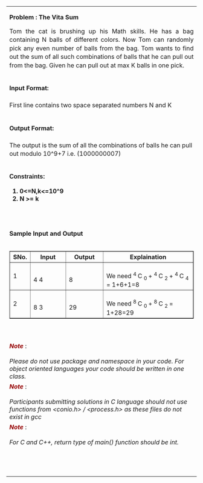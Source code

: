 <html>
  <body>
    <table>
      <tbody>
        <tr>
          <td width="auto" valign="top">
            <div class="border">
              <div class="Section1">
                <p class="MsoNormal" align="center" style="text-align: left">
                  <b style="mso-bidi-font-weight: normal">
                    <span class="problem">Problem : The Vita Sum
                      <o:p>
                      </o:p>
                    </span>
                  </b>
                </p>
                <p class="western" align="JUSTIFY" style="line-height: 140%; margin-bottom: 0in;">
                  Tom the cat is brushing up his Math skills. He has a bag containing N balls of different colors. Now Tom can randomly pick any even number of balls from the bag.  Tom wants to find out the sum of all such combinations of balls that he can pull out from the bag. Given he can pull out at max K balls in one pick.
                  <br>
                  <br>
                </p>
                <p style="line-height: 140%;">
                  <b>Input Format:
                  </b>
                  <br>
                  <br>
                  First line contains two space separated numbers N and K
                  <br>
                  <br>
                </p>
                <p style="line-height: 140%;">
                  <b>Output Format:
                  </b>
                  <br>
                  <br>
                  The output is the sum of all the combinations of balls he can pull out modulo 10^9+7 i.e. (1000000007)
                  <br>
                  <br>
                </p>
                <p class="western" align="JUSTIFY" style="line-height: 140%; margin-bottom: 0in;">
                  <font face="Verdana, sans-serif">
                    <b>Constraints:
                    </b>
                  </font>
                  <br>
                </p>
                <p style="line-height: 140%;">
                  <b>
                  </b>
                </p>
                <ol>
                  <b>
                    <li>0&lt;=N,k&lt;=10^9
                    </li>
                    <li>N &gt;= k
                    </li>
                  </b>
                </ol>
                <b>
                </b>
                <p>
                </p>
                <br>
                <p>
                </p>
                <br> 
                <a>
                  <b>Sample Input and Output
                  </b>
                </a>
                <a>
                  <br>
                  <br>
                  <table width="650px" border="1" cellspacing="0" cellpadding="2">
                    <tbody>
                      <tr>
                        <th style="height: 20px">SNo.
                        </th>
                        <th style="height: 20px">Input
                        </th>
                        <th style="height: 20px">Output
                        </th>
                        <th style="height: 20px">Explaination
                        </th>
                      </tr>
                      <tr>
                        <td style="width: 10px;">1
                        </td>
                        <td style="width: 100px;">
                          <br>4 4
                          <br>
                        </td>
                        <td style="width: 100px">
                          <br>8
                          <br>
                        </td>
                        <td style="width: 300px">
                          <br>We need 
                          <sup>4
                          </sup>C
                          <sub>0
                          </sub> + 
                          <sup>4
                          </sup>C
                          <sub>2
                          </sub>+ 
                          <sup>4
                          </sup>C
                          <sub>4
                          </sub>= 1+6+1=8 
                          <br>
                        </td>
                      </tr>
                      <tr>
                        <td style="width: 10px;">2
                        </td>
                        <td style="width: 100px;">
                          <br>8 3
                          <br>
                        </td>
                        <td style="width: 100px;">
                          <br>29
                          <br>
                        </td>
                        <td style="width: 300px">
                          <br>We need 
                          <sup>8
                          </sup>C
                          <sub>0
                          </sub> + 
                          <sup>8
                          </sup>C
                          <sub>2
                          </sub>= 1+28=29 
                          <br>
                        </td>
                      </tr>
                    </tbody>
                  </table> 
                  <br> 
                  <br>
                </a>
              </div>
              <a>
                <div class="note">
                  <p class="western" style="margin-top: 0.07in; margin-bottom: 0in; widows: 2; orphans: 2">
                    <font color="#950000">
                      <i>
                        <b>Note
                        </b>
                      </i>
                    </font>:
                    <br> 
                    <br>
                    <i> Please do not use package and namespace in your code.
                      For object oriented languages your code should be written in
                      one class.
                    </i>
                  </p>
                  <p class="western" style="margin-top: 0.07in; margin-bottom: 0in; widows: 2; orphans: 2">
                    <font color="#950000">
                      <i>
                        <b>Note
                        </b>
                      </i>
                    </font>:
                    <br> 
                    <br>
                    <i>Participants submitting solutions in C language should
                      not use functions from &lt;conio.h&gt; / &lt;process.h&gt; as
                      these files do not exist in gcc
                    </i>
                  </p>
                  <p class="western" style="margin-top: 0.07in; margin-bottom: 0in; widows: 2; orphans: 2">
                    <font color="#950000">
                      <i>
                        <b>Note
                        </b>
                      </i>
                    </font>:
                    <br> 
                    <br>
                    <i>For C and C++, return type of main() function should be
                      int.
                    </i>
                  </p>
                  <br> 
                  <br> 
                  <p class="western" align="JUSTIFY" style="margin-bottom: 0in">
                    <br>
                  </p>
                </div>
              </a>
          </td>          
        </tr>
      </tbody>
    </table>
  </body>
</html>
